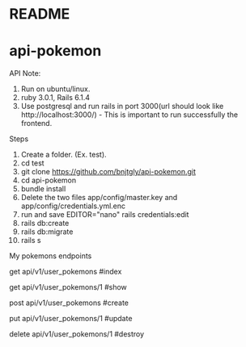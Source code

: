 # README

# api-pokemon

API
Note: 
1. Run on ubuntu/linux.
2. ruby 3.0.1, Rails 6.1.4
3. Use postgresql and run rails in port 3000(url should look like http://localhost:3000/) - This is important to run successfully the frontend.

Steps
1. Create a folder. (Ex. test).
2. cd test
3. git clone https://github.com/bnjtgly/api-pokemon.git
4. cd api-pokemon
5. bundle install
6. Delete the two files app/config/master.key and app/config/credentials.yml.enc
7. run and save EDITOR="nano" rails credentials:edit
8. rails db:create 
9. rails db:migrate
10. rails s



My pokemons endpoints


get api/v1/user_pokemons #index

get api/v1/user_pokemons/1 #show

post  api/v1/user_pokemons #create

put api/v1/user_pokemons/1 #update

delete api/v1/user_pokemons/1 #destroy

